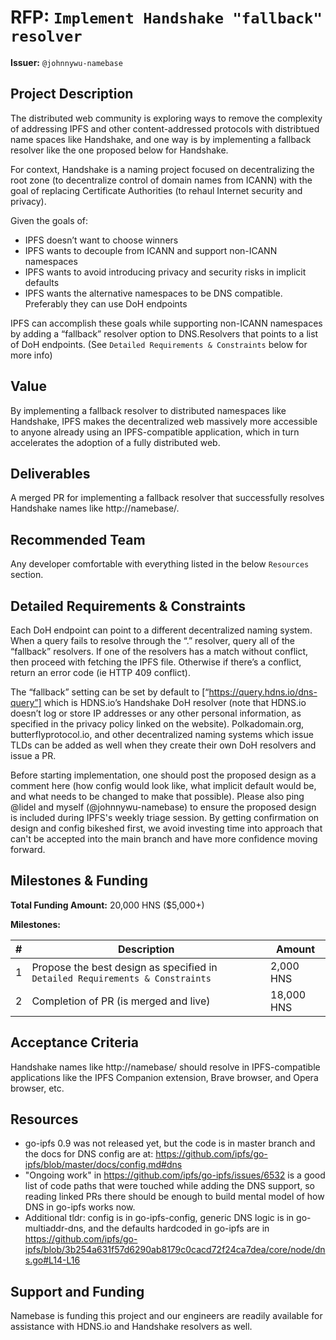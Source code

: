 # RFP: `Implement Handshake "fallback" resolver`

**Issuer:** `@johnnywu-namebase`

## Project Description

The distributed web community is exploring ways to remove the complexity of addressing IPFS and other content-addressed protocols with distribtued name spaces like Handshake, and one way is by implementing a fallback resolver like the one proposed below for Handshake.

For context, Handshake is a naming project focused on decentralizing the root zone (to decentralize control of domain names from ICANN) with the goal of replacing Certificate Authorities (to rehaul Internet security and privacy).

Given the goals of:
- IPFS doesn’t want to choose winners
- IPFS wants to decouple from ICANN and support non-ICANN namespaces
- IPFS wants to avoid introducing privacy and security risks in implicit defaults
- IPFS wants the alternative namespaces to be DNS compatible. Preferably they can use DoH endpoints

IPFS can accomplish these goals while supporting non-ICANN namespaces by adding a “fallback” resolver option to DNS.Resolvers that points to a list of DoH endpoints. (See `Detailed Requirements & Constraints` below for more info)

## Value

By implementing a fallback resolver to distributed namespaces like Handshake, IPFS makes the decentralized web massively more accessible to anyone already using an IPFS-compatible application, which in turn accelerates the adoption of a fully distributed web.

## Deliverables

A merged PR for implementing a fallback resolver that successfully resolves Handshake names like http://namebase/.

## Recommended Team

Any developer comfortable with everything listed in the below `Resources` section.

## Detailed Requirements & Constraints

Each DoH endpoint can point to a different decentralized naming system. When a query fails to resolve through the “.” resolver, query all of the “fallback” resolvers. If one of the resolvers has a match without conflict, then proceed with fetching the IPFS file. Otherwise if there’s a conflict, return an error code (ie HTTP 409 conflict).

The “fallback” setting can be set by default to [“https://query.hdns.io/dns-query”] which is HDNS.io’s Handshake DoH resolver (note that HDNS.io doesn’t log or store IP addresses or any other personal information, as specified in the privacy policy linked on the website). Polkadomain.org, butterflyprotocol.io, and other decentralized naming systems which issue TLDs can be added as well when they create their own DoH resolvers and issue a PR.

Before starting implementation, one should post the proposed design as a comment here (how config would look like, what implicit default would be, and what needs to be changed to make that possible). Please also ping @lidel and myself (@johnnywu-namebase) to ensure the proposed design is included during IPFS's weekly triage session. By getting confirmation on design and config bikeshed first, we avoid investing time into approach that can't be accepted into the main branch and have more confidence moving forward.

## Milestones & Funding

**Total Funding Amount:** 20,000 HNS ($5,000+)

**Milestones:** 

| # | Description | Amount |
|---|---|---|
| 1 | Propose the best design as specified in `Detailed Requirements & Constraints` | 2,000 HNS |
| 2 | Completion of PR (is merged and live) | 18,000 HNS |

## Acceptance Criteria

Handshake names like http://namebase/ should resolve in IPFS-compatible applications like the IPFS Companion extension, Brave browser, and Opera browser, etc.

## Resources

- go-ipfs 0.9 was not released yet, but the code is in master branch and the docs for DNS config are at: https://github.com/ipfs/go-ipfs/blob/master/docs/config.md#dns
- "Ongoing work" in https://github.com/ipfs/go-ipfs/issues/6532 is a good list of code paths that were touched while adding the DNS support, so reading linked PRs there should be enough to build mental model of how DNS in go-ipfs works now.
- Additional tldr: config is in go-ipfs-config, generic DNS logic is in go-multiaddr-dns, and the defaults hardcoded in go-ipfs are in
https://github.com/ipfs/go-ipfs/blob/3b254a631f57d6290ab8179c0cacd72f24ca7dea/core/node/dns.go#L14-L16


## Support and Funding

Namebase is funding this project and our engineers are readily available for assistance with HDNS.io and Handshake resolvers as well.
